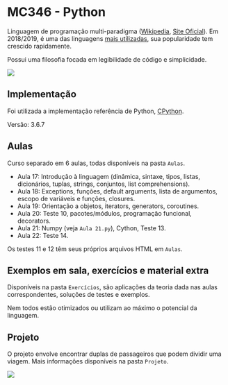 MC346 - Python
==============

Linguagem de programação multi-paradigma ([Wikipedia](https://en.wikipedia.org/wiki/Python_(programming_language)), [Site Oficial](https://www.python.org/)).
Em 2018/2019, é uma das linguagens [mais utilizadas](https://www.tiobe.com/tiobe-index/), sua popularidade tem crescido rapidamente.

Possui uma filosofia focada em legibilidade de código e simplicidade.

<a href="https://data-flair.training/blogs/features-of-python/">
 <img src=https://d2h0cx97tjks2p.cloudfront.net/wp-content/uploads/sites/2/2017/12/Features-of-python-01.jpg>
</a>


Implementação
-------------
Foi utilizada a implementação referência de Python, [CPython](https://en.wikipedia.org/wiki/CPython).

Versão: 3.6.7

Aulas
-----
Curso separado em 6 aulas, todas disponíveis na pasta `Aulas`.

- Aula 17: Introdução à linguagem (dinâmica, sintaxe, tipos, listas, dicionários, tuplas, strings, conjuntos, list comprehensions).
- Aula 18: Exceptions, funções, default arguments, lista de argumentos, escopo de variáveis e funções, closures.
- Aula 19: Orientação a objetos, iterators, generators, coroutines.
- Aula 20: Teste 10, pacotes/módulos, programação funcional, decorators.
- Aula 21: Numpy (veja `Aula 21.py`), Cython, Teste 13.
- Aula 22: Teste 14.

Os testes 11 e 12 têm seus próprios arquivos HTML em `Aulas`.

Exemplos em sala, exercícios e material extra
---------------------------------------------
Disponíveis na pasta `Exercícios`, são aplicações da teoria dada nas aulas correspondentes, soluções de testes e exemplos.

Nem todos estão otimizados ou utilizam ao máximo o potencial da linguagem.

Projeto
-------
O projeto envolve encontrar duplas de passageiros que podem dividir uma viagem. 
Mais informações disponíveis na pasta `Projeto`.

<a href="https://xkcd.com/353/">
 <img src=https://imgs.xkcd.com/comics/python.png>
</a>

